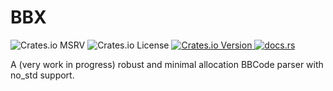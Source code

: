 # BBX
![Crates.io MSRV](https://img.shields.io/crates/msrv/bbx)
![Crates.io License](https://img.shields.io/crates/l/bbx)
<a href="https://crates.io/crates/bbx">
![Crates.io Version](https://img.shields.io/crates/v/bbx)
</a>
<a href="https://docs.rs/bbx/latest/bbx/">
![docs.rs](https://img.shields.io/docsrs/bbx)
</a>

A (very work in progress) robust and minimal allocation BBCode parser with no_std support.
